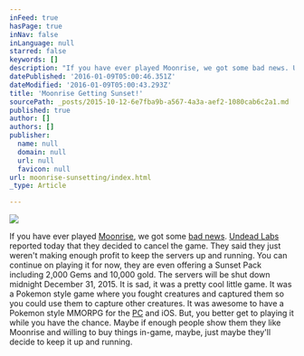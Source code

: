 ```yaml
---
inFeed: true
hasPage: true
inNav: false
inLanguage: null
starred: false
keywords: []
description: "If you have ever played Moonrise, we got some bad news. Undead Labs reported today that they decided to cancel the game.  They said they just weren't making enough profit to keep the servers up and running. You can continue on playing it for now, they are even offering a Sunset Pack including 2,000 Gems and 10,000 gold. The servers will be shut down midnight December 31, 2015.  It is sad, it was a pretty cool little game. It was a Pokemon style game where you fought creatures and captured them so you could use them to capture other creatures.  It was awesome to have a Pokemon style MMORPG for the PC and iOS. But, you better get to playing it while you have the chance. Maybe if enough people show them they like Moonrise and willing to buy things in-game, maybe, just maybe they'll decide to keep it up and running."
datePublished: '2016-01-09T05:00:46.351Z'
dateModified: '2016-01-09T05:00:43.293Z'
title: 'Moonrise Getting Sunset!'
sourcePath: _posts/2015-10-12-6e7fba9b-a567-4a3a-aef2-1080cab6c2a1.md
published: true
author: []
authors: []
publisher:
  name: null
  domain: null
  url: null
  favicon: null
url: moonrise-sunsetting/index.html
_type: Article

---
```

![](https://the-grid-user-content.s3-us-west-2.amazonaws.com/f0eb3b80-8429-4c49-8555-98ec4488ebcd.jpg)

If you have ever played [Moonrise][0], we got some [bad news][1]. [Undead Labs][2] reported today that they decided to cancel the game. They said they just weren't making enough profit to keep the servers up and running. You can continue on playing it for now, they are even offering a Sunset Pack including 2,000 Gems and 10,000 gold. The servers will be shut down midnight December 31, 2015\. It is sad, it was a pretty cool little game. It was a Pokemon style game where you fought creatures and captured them so you could use them to capture other creatures. It was awesome to have a Pokemon style MMORPG for the [PC][3] and iOS. But, you better get to playing it while you have the chance. Maybe if enough people show them they like Moonrise and willing to buy things in-game, maybe, just maybe they'll decide to keep it up and running.

[0]: https://moonrisegame.com/
[1]: https://undeadlabs.com/2015/08/news/the-sun-sets-on-moonrise/
[2]: https://undeadlabs.com/
[3]: http://store.steampowered.com/agecheck/app/351040/